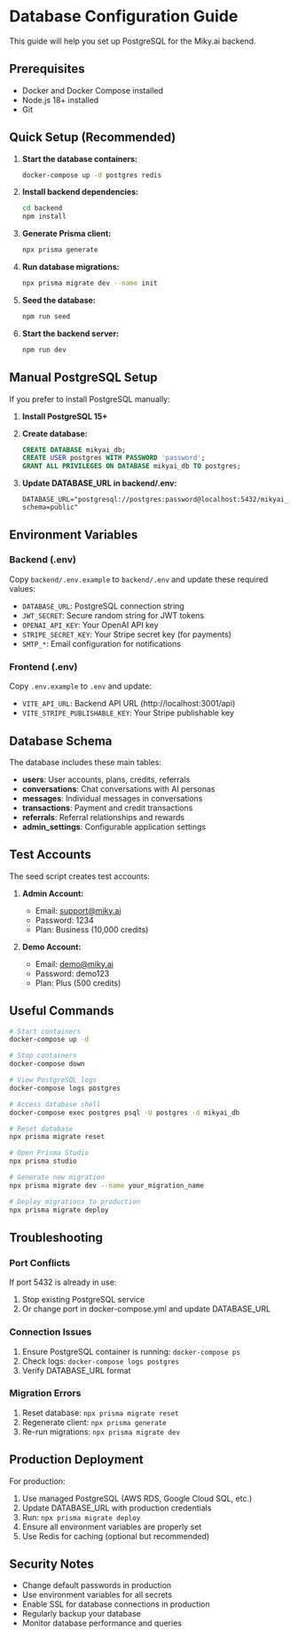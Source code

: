 # Database Configuration Guide

This guide will help you set up PostgreSQL for the Miky.ai backend.

## Prerequisites

- Docker and Docker Compose installed
- Node.js 18+ installed
- Git

## Quick Setup (Recommended)

1. **Start the database containers:**
   ```bash
   docker-compose up -d postgres redis
   ```

2. **Install backend dependencies:**
   ```bash
   cd backend
   npm install
   ```

3. **Generate Prisma client:**
   ```bash
   npx prisma generate
   ```

4. **Run database migrations:**
   ```bash
   npx prisma migrate dev --name init
   ```

5. **Seed the database:**
   ```bash
   npm run seed
   ```

6. **Start the backend server:**
   ```bash
   npm run dev
   ```

## Manual PostgreSQL Setup

If you prefer to install PostgreSQL manually:

1. **Install PostgreSQL 15+**
2. **Create database:**
   ```sql
   CREATE DATABASE mikyai_db;
   CREATE USER postgres WITH PASSWORD 'password';
   GRANT ALL PRIVILEGES ON DATABASE mikyai_db TO postgres;
   ```

3. **Update DATABASE_URL in backend/.env:**
   ```
   DATABASE_URL="postgresql://postgres:password@localhost:5432/mikyai_db?schema=public"
   ```

## Environment Variables

### Backend (.env)
Copy `backend/.env.example` to `backend/.env` and update these required values:

- `DATABASE_URL`: PostgreSQL connection string
- `JWT_SECRET`: Secure random string for JWT tokens
- `OPENAI_API_KEY`: Your OpenAI API key
- `STRIPE_SECRET_KEY`: Your Stripe secret key (for payments)
- `SMTP_*`: Email configuration for notifications

### Frontend (.env)
Copy `.env.example` to `.env` and update:

- `VITE_API_URL`: Backend API URL (http://localhost:3001/api)
- `VITE_STRIPE_PUBLISHABLE_KEY`: Your Stripe publishable key

## Database Schema

The database includes these main tables:

- **users**: User accounts, plans, credits, referrals
- **conversations**: Chat conversations with AI personas
- **messages**: Individual messages in conversations
- **transactions**: Payment and credit transactions
- **referrals**: Referral relationships and rewards
- **admin_settings**: Configurable application settings

## Test Accounts

The seed script creates test accounts:

1. **Admin Account:**
   - Email: support@miky.ai
   - Password: 1234
   - Plan: Business (10,000 credits)

2. **Demo Account:**
   - Email: demo@miky.ai
   - Password: demo123
   - Plan: Plus (500 credits)

## Useful Commands

```bash
# Start containers
docker-compose up -d

# Stop containers
docker-compose down

# View PostgreSQL logs
docker-compose logs postgres

# Access database shell
docker-compose exec postgres psql -U postgres -d mikyai_db

# Reset database
npx prisma migrate reset

# Open Prisma Studio
npx prisma studio

# Generate new migration
npx prisma migrate dev --name your_migration_name

# Deploy migrations to production
npx prisma migrate deploy
```

## Troubleshooting

### Port Conflicts
If port 5432 is already in use:
1. Stop existing PostgreSQL service
2. Or change port in docker-compose.yml and update DATABASE_URL

### Connection Issues
1. Ensure PostgreSQL container is running: `docker-compose ps`
2. Check logs: `docker-compose logs postgres`
3. Verify DATABASE_URL format

### Migration Errors
1. Reset database: `npx prisma migrate reset`
2. Regenerate client: `npx prisma generate`
3. Re-run migrations: `npx prisma migrate dev`

## Production Deployment

For production:

1. Use managed PostgreSQL (AWS RDS, Google Cloud SQL, etc.)
2. Update DATABASE_URL with production credentials
3. Run: `npx prisma migrate deploy`
4. Ensure all environment variables are properly set
5. Use Redis for caching (optional but recommended)

## Security Notes

- Change default passwords in production
- Use environment variables for all secrets
- Enable SSL for database connections in production
- Regularly backup your database
- Monitor database performance and queries